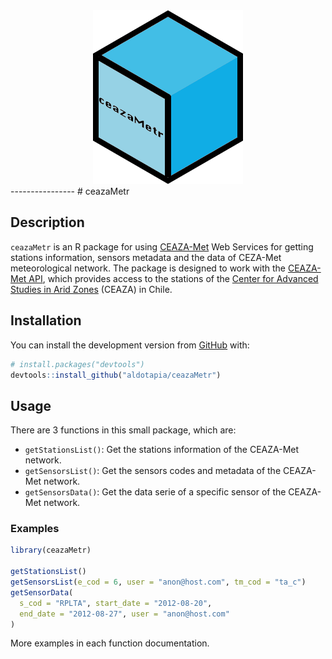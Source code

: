 <center>
    <img src="man/figures/logo.png">
</center>
----------------
# ceazaMetr

## Description
 
`ceazaMetr` is an R package for using [CEAZA-Met](https://www.ceazamet.cl) Web Services for getting stations information, sensors metadata and the data of CEZA-Met meteorological network. The package is designed to work with the [CEAZA-Met API](https://www.ceazamet.cl/ws/pop_ws_doc.php), which provides access to the stations of the [Center for Advanced Studies in Arid Zones](http://www.ceaza.cl) (CEAZA) in Chile.


## Installation

You can install the development version from [GitHub](https://github.com/aldotapia/ceazaMetr) with:

```R
# install.packages("devtools")
devtools::install_github("aldotapia/ceazaMetr")
```

## Usage

There are 3 functions in this small package, which are:

- `getStationsList()`: Get the stations information of the CEAZA-Met network.
- `getSensorsList()`: Get the sensors codes and metadata of the CEAZA-Met network.
- `getSensorsData()`: Get the data serie of a specific sensor of the CEAZA-Met network.

### Examples

```R
library(ceazaMetr)

getStationsList()
getSensorsList(e_cod = 6, user = "anon@host.com", tm_cod = "ta_c")
getSensorData(
  s_cod = "RPLTA", start_date = "2012-08-20",
  end_date = "2012-08-27", user = "anon@host.com"
)
```

More examples in each function documentation.
